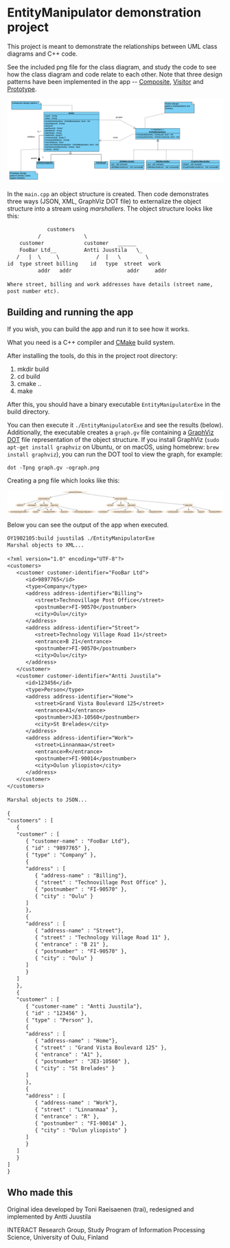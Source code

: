 # EntityManipulator demonstration project

This project is meant to demonstrate the relationships between UML class diagrams and C++ code.

See the included png file for the class diagram, and study the code to see how the class diagram and code relate to each other. Note that three design patterns have been implemented in the app -- [Composite](https://en.wikipedia.org/wiki/Composite_pattern), [Visitor](https://en.wikipedia.org/wiki/Visitor_pattern) and [Prototype](https://en.wikipedia.org/wiki/Prototype_pattern).

![UML class diagram](UML-class-diagram-of-EntityManipulator.png)

In the `main.cpp` an object structure is created. Then code demonstrates three ways (JSON, XML, GraphViz DOT file) to externalize the object structure into a stream using *marshallers*. The object structure looks like this:

```
             customers
          /              \
    customer             customer   ______
    FooBar Ltd__         Antti Juustila   \_
   /   |  \     \            /  |   \        \
id  type street billing    id   type  street  work
          addr   addr                  addr     addr
    
Where street, billing and work addresses have details (street name, post number etc).
```


## Building and running the app

If you wish, you can build the app and run it to see how it works.

What you need is a C++ compiler and [CMake](https://cmake.org) build system.

After installing the tools, do this in the project root directory:

1. mkdir build
2. cd build
3. cmake ..
4. make

After this, you should have a binary executable `EntityManipulatorExe` in the build directory.

You can then execute it `./EntityManipulatorExe` and see the results (below). Additionally, the executable creates a `graph.gv` file containing a [GraphViz DOT](https://www.graphviz.org) file representation of the object structure. If you install GraphViz (`sudo apt-get install graphviz` on Ubuntu, or on macOS, using homebrew: `brew install graphviz`), you can run the DOT tool to view the graph, for example:

```
dot -Tpng graph.gv -ograph.png
```
Creating a png file which looks like this:

![GraphViz generated png file](graph.png)

Below you can see the output of the app when executed. 

```
OY1902105:build juustila$ ./EntityManipulatorExe 
Marshal objects to XML...

<?xml version="1.0" encoding="UTF-8"?>
<customers>
   <customer customer-identifier="FooBar Ltd">
      <id>9897765</id>
      <type>Company</type>
      <address address-identifier="Billing">
         <street>Technovillage Post Office</street>
         <postnumber>FI-90570</postnumber>
         <city>Oulu</city>
      </address>
      <address address-identifier="Street">
         <street>Technology Village Road 11</street>
         <entrance>B 21</entrance>
         <postnumber>FI-90570</postnumber>
         <city>Oulu</city>
      </address>
   </customer>
   <customer customer-identifier="Antti Juustila">
      <id>123456</id>
      <type>Person</type>
      <address address-identifier="Home">
         <street>Grand Vista Boulevard 125</street>
         <entrance>A1</entrance>
         <postnumber>JE3-10560</postnumber>
         <city>St Brelades</city>
      </address>
      <address address-identifier="Work">
         <street>Linnanmaa</street>
         <entrance>R</entrance>
         <postnumber>FI-90014</postnumber>
         <city>Oulun yliopisto</city>
      </address>
   </customer>
</customers>

Marshal objects to JSON...

{
"customers" : [
   {
   "customer" : [
      { "customer-name" : "FooBar Ltd"},
      { "id" : "9897765" },
      { "type" : "Company" },
      {
      "address" : [
         { "address-name" : "Billing"},
         { "street" : "Technovillage Post Office" },
         { "postnumber" : "FI-90570" },
         { "city" : "Oulu" }
      ]
      },
      {
      "address" : [
         { "address-name" : "Street"},
         { "street" : "Technology Village Road 11" },
         { "entrance" : "B 21" },
         { "postnumber" : "FI-90570" },
         { "city" : "Oulu" }
      ]
      }
   ]
   },
   {
   "customer" : [
      { "customer-name" : "Antti Juustila"},
      { "id" : "123456" },
      { "type" : "Person" },
      {
      "address" : [
         { "address-name" : "Home"},
         { "street" : "Grand Vista Boulevard 125" },
         { "entrance" : "A1" },
         { "postnumber" : "JE3-10560" },
         { "city" : "St Brelades" }
      ]
      },
      {
      "address" : [
         { "address-name" : "Work"},
         { "street" : "Linnanmaa" },
         { "entrance" : "R" },
         { "postnumber" : "FI-90014" },
         { "city" : "Oulun yliopisto" }
      ]
      }
   ]
   }
]
}
```

## Who made this

Original idea developed by Toni Raeisaenen (trai), redesigned and implemented by Antti Juustila

INTERACT Research Group, Study Program of Information Processing Science, University of Oulu, Finland

